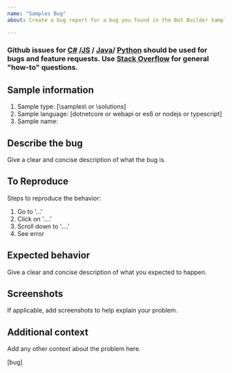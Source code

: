 ```yaml
---
name: "Samples Bug"
about: Create a bug report for a bug you found in the Bot Builder Samples

---
```


### Github issues for [C#](https://github.com/Microsoft/botbuilder-dotnet/issues) /[JS](https://github.com/Microsoft/botbuilder-js/issues) / [Java](https://github.com/Microsoft/botbuilder-java/issues)/ [Python](https://github.com/Microsoft/botbuilder-python/issues) should be used for bugs and feature requests. Use [Stack Overflow](https://stackoverflow.com/questions/tagged/botframework) for general "how-to" questions. 

## Sample information
1. Sample type: [\samples\ or \solutions\]
2. Sample language: [dotnetcore or webapi or es6 or nodejs or typescript]
3. Sample name: <Name of the sample>

## Describe the bug
Give a clear and concise description of what the bug is.

## To Reproduce
Steps to reproduce the behavior:
1. Go to '...'
2. Click on '....'
3. Scroll down to '....'
4. See error

## Expected behavior
Give a clear and concise description of what you expected to happen.

## Screenshots
If applicable, add screenshots to help explain your problem.

## Additional context
Add any other context about the problem here.

[bug]
